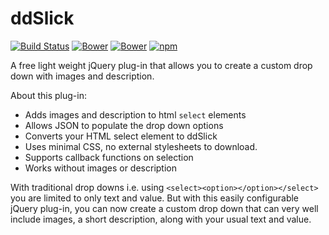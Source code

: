 # ddSlick

[![Build Status](https://semaphoreci.com/api/v1/projects/b60c2732-c9e4-4fcf-b335-2b7ad6dcb4e8/628732/badge.svg)](https://semaphoreci.com/jsmodules/ddslick)
[![Bower](https://img.shields.io/bower/v/jquery-ddslick.svg?style=flat-square)]()
[![Bower](https://img.shields.io/bower/l/jquery-ddslick.svg?style=flat-square)]()
[![npm](https://img.shields.io/npm/v/ddslick.svg?style=flat-square)]()

A free light weight jQuery plug-in that allows you to create a custom drop down with images and description.

About this plug-in:

- Adds images and description to html `select` elements
- Allows JSON to populate the drop down options
- Converts your HTML select element to ddSlick
- Uses minimal CSS, no external stylesheets to download.
- Supports callback functions on selection
- Works without images or description

With traditional drop downs i.e. using `<select><option></option></select>` you
are limited to only text and value. But with this easily configurable jQuery
plug-in, you can now create a custom drop down that can very well include
images, a short description, along with your usual text and value.
